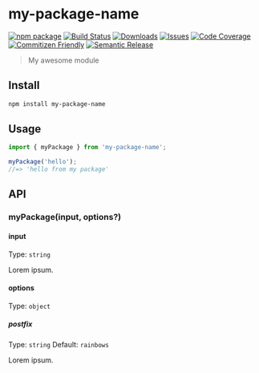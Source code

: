 # my-package-name

[![npm package][npm-img]][npm-url]
[![Build Status][build-img]][build-url]
[![Downloads][downloads-img]][downloads-url]
[![Issues][issues-img]][issues-url]
[![Code Coverage][codecov-img]][codecov-url]
[![Commitizen Friendly][commitizen-img]][commitizen-url]
[![Semantic Release][semantic-release-img]][semantic-release-url]

> My awesome module

## Install

```bash
npm install my-package-name
```

## Usage

```ts
import { myPackage } from 'my-package-name';

myPackage('hello');
//=> 'hello from my package'
```

## API

### myPackage(input, options?)

#### input

Type: `string`

Lorem ipsum.

#### options

Type: `object`

##### postfix

Type: `string`
Default: `rainbows`

Lorem ipsum.

[build-img]:https://github.com/ryansonshine/typescript-npm-package-template/actions/workflows/release.yml/badge.svg
[build-url]:https://github.com/ryansonshine/typescript-npm-package-template/actions/workflows/release.yml
[downloads-img]:https://img.shields.io/npm/dt/typescript-npm-package-template
[downloads-url]:https://www.npmtrends.com/typescript-npm-package-template
[npm-img]:https://img.shields.io/npm/v/typescript-npm-package-template
[npm-url]:https://www.npmjs.com/package/typescript-npm-package-template
[issues-img]:https://img.shields.io/github/issues/ryansonshine/typescript-npm-package-template
[issues-url]:https://github.com/ryansonshine/typescript-npm-package-template/issues
[codecov-img]:https://codecov.io/gh/ryansonshine/typescript-npm-package-template/branch/main/graph/badge.svg
[codecov-url]:https://codecov.io/gh/ryansonshine/typescript-npm-package-template
[semantic-release-img]:https://img.shields.io/badge/%20%20%F0%9F%93%A6%F0%9F%9A%80-semantic--release-e10079.svg
[semantic-release-url]:https://github.com/semantic-release/semantic-release
[commitizen-img]:https://img.shields.io/badge/commitizen-friendly-brightgreen.svg
[commitizen-url]:http://commitizen.github.io/cz-cli/
